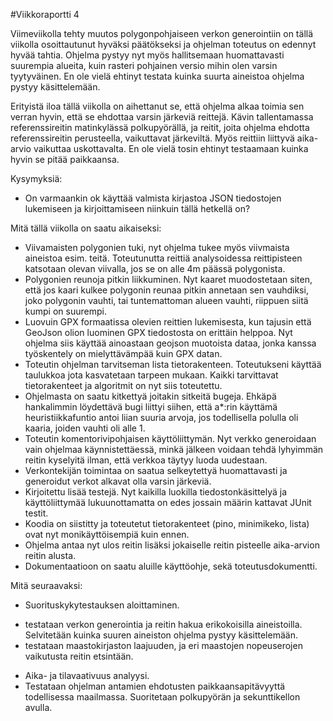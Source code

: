 #Viikkoraportti 4

Viimeviikolla tehty muutos polygonpohjaiseen verkon generointiin on tällä viikolla osoittautunut hyväksi päätökseksi ja ohjelman toteutus on edennyt hyvää tahtia. Ohjelma pystyy nyt myös hallitsemaan huomattavasti suurempia alueita, kuin rasteri pohjainen versio mihin olen varsin tyytyväinen. En ole vielä ehtinyt testata kuinka suurta aineistoa ohjelma pystyy käsittelemään.

Erityistä iloa tällä viikolla on aihettanut se, että ohjelma alkaa toimia sen verran hyvin, että se ehdottaa varsin järkeviä reittejä. Kävin tallentamassa referenssireitin matinkylässä polkupyörällä, ja reitit, joita ohjelma ehdotta referenssireitin perusteella, vaikuttavat järkeviltä. Myös reittiin liittyvä aika-arvio vaikuttaa uskottavalta. En ole vielä tosin ehtinyt testaamaan kuinka hyvin se pitää paikkaansa.

Kysymyksiä:
* On varmaankin ok käyttää valmista kirjastoa JSON tiedostojen lukemiseen ja kirjoittamiseen niinkuin tällä hetkellä on?

Mitä tällä viikolla on saatu aikaiseksi:
* Viivamaisten polygonien tuki, nyt ohjelma tukee myös viivmaista aineistoa esim. teitä. Toteutunutta reittiä analysoidessa reittipisteen katsotaan olevan viivalla, jos se on alle 4m päässä polygonista.
* Polygonien reunoja pitkin liikkuminen. Nyt kaaret muodostetaan siten, että jos kaari kulkee polygonin reunaa pitkin annetaan sen vauhdiksi, joko polygonin vauhti, tai tuntemattoman alueen vauhti, riippuen siitä kumpi on suurempi.
* Luovuin GPX formaatissa olevien reittien lukemisesta, kun tajusin että GeoJson olion luominen GPX tiedostosta on erittäin helppoa. Nyt ohjelma siis käyttää ainoastaan geojson muotoista dataa, jonka kanssa työskentely on mielyttävämpää kuin GPX datan.
* Toteutin ohjelman tarvitseman lista tietorakenteen. Toteutukseni käyttää taulukkoa jota kasvatetaan tarpeen mukaan. Kaikki tarvittavat tietorakenteet ja algoritmit on nyt siis toteutettu.
* Ohjelmasta on saatu kitkettyä joitakin sitkeitä bugeja. Ehkäpä hankalimmin löydettävä bugi liittyi siihen, että a*:rin käyttämä heuristiikkafuntio antoi liian suuria arvoja, jos todellisella polulla oli kaaria, joiden vauhti oli alle 1.
* Toteutin komentorivipohjaisen käyttöliittymän. Nyt verkko generoidaan vain ohjelmaa käynnistettäessä, minkä jälkeen voidaan tehdä lyhyimmän reitin kyselyitä ilman, että verkkoa täytyy luoda uudestaan.
* Verkontekijän toimintaa on saatua selkeytettyä huomattavasti ja generoidut verkot alkavat olla varsin järkeviä.
* Kirjoitettu lisää testejä. Nyt kaikilla luokilla tiedostonkäsittelyä ja käyttöliittymää lukuunottamatta on edes jossain määrin kattavat JUnit testit.
* Koodia on siistitty ja toteutetut tietorakenteet (pino, minimikeko, lista) ovat nyt monikäyttöisempiä kuin ennen.
* Ohjelma antaa nyt ulos reitin lisäksi jokaiselle reitin pisteelle aika-arvion reitin alusta.
* Dokumentaatioon on saatu aluille käyttöohje, sekä toteutusdokumentti.


Mitä seuraavaksi: 
* Suorituskykytestauksen aloittaminen.
 - testataan verkon generointia ja reitin hakua erikokoisilla aineistoilla. Selvitetään kuinka suuren aineiston ohjelma pystyy käsittelemään.
 - testataan maastokirjaston laajuuden, ja eri maastojen nopeuserojen vaikutusta reitin etsintään.
* Aika- ja tilavaativuus analyysi.
* Testataan ohjelman antamien ehdotusten paikkaansapitävyyttä todellisessa maailmassa. Suoritetaan polkupyörän ja sekunttikellon avulla.

